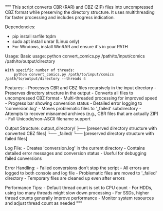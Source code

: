 """
This script converts CBR (RAR) and CBZ (ZIP) files into uncompressed CBZ format while preserving the directory structure.
It uses multithreading for faster processing and includes progress indication.

Dependencies:
- pip install rarfile tqdm
- sudo apt install unrar (Linux only)
- For Windows, install WinRAR and ensure it's in your PATH

Usage:
    Basic usage:
        python convert_comics.py /path/to/input/comics /path/to/output/directory

    With specific number of threads:
        python convert_comics.py /path/to/input/comics /path/to/output/directory --threads 4

Features:
    - Processes CBR and CBZ files recursively in the input directory
    - Preserves directory structure in the output
    - Converts all files to uncompressed CBZ format
    - Multi-threaded processing for improved speed
    - Progress bar showing conversion status
    - Detailed error logging to 'conversion.log'
    - Moves problematic files to '_failed' subdirectory
    - Attempts to recover misnamed archives (e.g., CBR files that are actually ZIP)
    - Full Unicode/non-ASCII filename support

Output Structure:
    output_directory/
    ├── [preserved directory structure with converted CBZ files]
    └── _failed/
        └── [preserved directory structure with failed files]

Log File:
    - Creates 'conversion.log' in the current directory
    - Contains detailed error messages and conversion status
    - Useful for debugging failed conversions

Error Handling:
    - Failed conversions don't stop the script
    - All errors are logged to both console and log file
    - Problematic files are moved to '_failed' directory
    - Temporary files are cleaned up even after errors

Performance Tips:
    - Default thread count is set to CPU count
    - For HDDs, using too many threads might slow down processing
    - For SSDs, higher thread counts generally improve performance
    - Monitor system resources and adjust thread count as needed
"""
